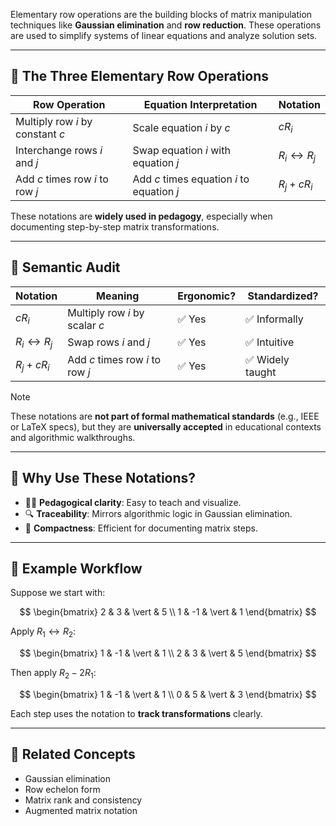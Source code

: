 
Elementary row operations are the building blocks of matrix manipulation techniques like **Gaussian elimination** and **row reduction**. These operations are used to simplify systems of linear equations and analyze solution sets.

---

## 🧮 The Three Elementary Row Operations

| Row Operation                        | Equation Interpretation                  | Notation        |
|-------------------------------------|------------------------------------------|-----------------|
| Multiply row $i$ by constant $c$    | Scale equation $i$ by $c$                | $cR_i$          |
| Interchange rows $i$ and $j$        | Swap equation $i$ with equation $j$      | $R_i \leftrightarrow R_j$ |
| Add $c$ times row $i$ to row $j$    | Add $c$ times equation $i$ to equation $j$ | $R_j + cR_i$    |

These notations are **widely used in pedagogy**, especially when documenting step-by-step matrix transformations.

---

## 🧠 Semantic Audit

| Notation        | Meaning                                  | Ergonomic? | Standardized? |
|-----------------|-------------------------------------------|------------|----------------|
| $cR_i$          | Multiply row $i$ by scalar $c$            | ✅ Yes     | ✅ Informally   |
| $R_i \leftrightarrow R_j$ | Swap rows $i$ and $j$           | ✅ Yes     | ✅ Intuitive    |
| $R_j + cR_i$    | Add $c$ times row $i$ to row $j$          | ✅ Yes     | ✅ Widely taught|

> [!note]
> These notations are **not part of formal mathematical standards** (e.g., IEEE or LaTeX specs), but they are **universally accepted** in educational contexts and algorithmic walkthroughs.

---

## 🧩 Why Use These Notations?

- 🧑‍🏫 **Pedagogical clarity**: Easy to teach and visualize.
- 🔍 **Traceability**: Mirrors algorithmic logic in Gaussian elimination.
- 📐 **Compactness**: Efficient for documenting matrix steps.

---

## 🧵 Example Workflow

Suppose we start with:

$$
\begin{bmatrix}
2 & 3 & \vert & 5 \\
1 & -1 & \vert & 1
\end{bmatrix}
$$

Apply $R_1 \leftrightarrow R_2$:

$$
\begin{bmatrix}
1 & -1 & \vert & 1 \\
2 & 3 & \vert & 5
\end{bmatrix}
$$

Then apply $R_2 - 2R_1$:

$$
\begin{bmatrix}
1 & -1 & \vert & 1 \\
0 & 5 & \vert & 3
\end{bmatrix}
$$

Each step uses the notation to **track transformations** clearly.

---

## 🔗 Related Concepts

- Gaussian elimination
- Row echelon form
- Matrix rank and consistency
- Augmented matrix notation

